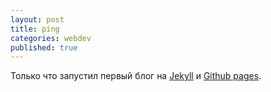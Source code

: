 ```yaml
---
layout: post
title: ping
categories: webdev
published: true
---
```



Только что запустил первый блог на [Jekyll](http://jekyllrb.com/) и [Github pages](https://pages.github.com/).
